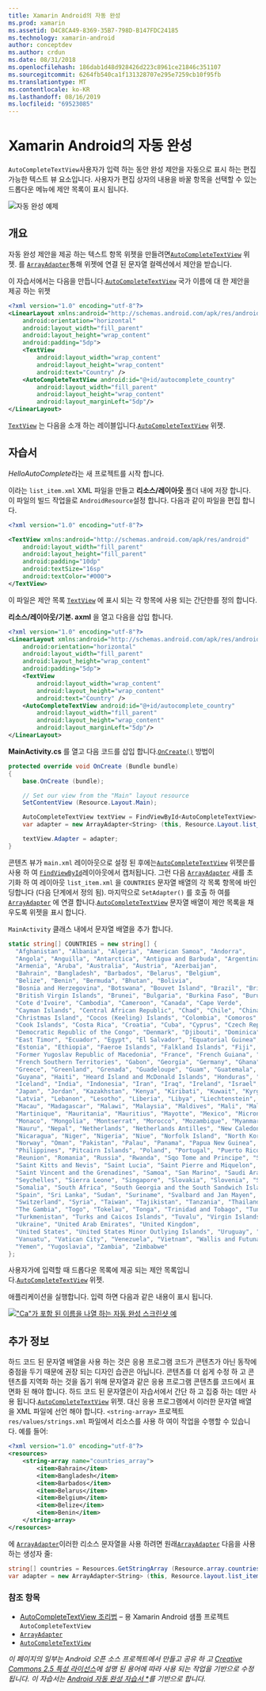 ```yaml
---
title: Xamarin Android의 자동 완성
ms.prod: xamarin
ms.assetid: D4C8CA49-8369-35B7-798D-B147FDC24185
ms.technology: xamarin-android
author: conceptdev
ms.author: crdun
ms.date: 08/31/2018
ms.openlocfilehash: 186dab1d48d928426d223c8961ce21846c351107
ms.sourcegitcommit: 6264fb540ca1f131328707e295e7259cb10f95fb
ms.translationtype: MT
ms.contentlocale: ko-KR
ms.lasthandoff: 08/16/2019
ms.locfileid: "69523085"
---
```

# <a name="auto-complete-for-xamarinandroid"></a>Xamarin Android의 자동 완성

`AutoCompleteTextView`사용자가 입력 하는 동안 완성 제안을 자동으로 표시 하는 편집 가능한 텍스트 뷰 요소입니다. 사용자가 편집 상자의 내용을 바꿀 항목을 선택할 수 있는 드롭다운 메뉴에 제안 목록이 표시 됩니다.

![자동 완성 예제](images/auto-complete.png)

## <a name="overview"></a>개요

자동 완성 제안을 제공 하는 텍스트 항목 위젯을 만들려면[`AutoCompleteTextView`](xref:Android.Widget.AutoCompleteTextView)
위젯. 를 [`ArrayAdapter`](xref:Android.Widget.ArrayAdapter)통해 위젯에 연결 된 문자열 컬렉션에서 제안을 받습니다.

이 자습서에서는 다음을 만듭니다.[`AutoCompleteTextView`](xref:Android.Widget.AutoCompleteTextView)
국가 이름에 대 한 제안을 제공 하는 위젯

```xml
<?xml version="1.0" encoding="utf-8"?>
<LinearLayout xmlns:android="http://schemas.android.com/apk/res/android"
    android:orientation="horizontal"
    android:layout_width="fill_parent"
    android:layout_height="wrap_content"
    android:padding="5dp">
    <TextView
        android:layout_width="wrap_content"
        android:layout_height="wrap_content"
        android:text="Country" />
    <AutoCompleteTextView android:id="@+id/autocomplete_country"
        android:layout_width="fill_parent"
        android:layout_height="wrap_content"
        android:layout_marginLeft="5dp"/>
</LinearLayout>
```

[`TextView`](xref:Android.Widget.TextView) 는 다음을 소개 하는 레이블입니다.[`AutoCompleteTextView`](xref:Android.Widget.AutoCompleteTextView)
위젯.


## <a name="tutorial"></a>자습서

*HelloAutoComplete*라는 새 프로젝트를 시작 합니다.

이라는 `list_item.xml` XML 파일을 만들고 **리소스/레이아웃** 폴더 내에 저장 합니다. 이 파일의 빌드 작업을로 `AndroidResource`설정 합니다. 다음과 같이 파일을 편집 합니다.

```xml
<?xml version="1.0" encoding="utf-8"?>

<TextView xmlns:android="http://schemas.android.com/apk/res/android"
    android:layout_width="fill_parent"
    android:layout_height="fill_parent"
    android:padding="10dp"
    android:textSize="16sp"
    android:textColor="#000">
</TextView> 
```

이 파일은 제안 목록 [`TextView`](xref:Android.Widget.TextView) 에 표시 되는 각 항목에 사용 되는 간단한를 정의 합니다.

**리소스/레이아웃/기본. axml** 을 열고 다음을 삽입 합니다.

```xml
<?xml version="1.0" encoding="utf-8"?>
<LinearLayout xmlns:android="http://schemas.android.com/apk/res/android"
    android:orientation="horizontal"
    android:layout_width="fill_parent"
    android:layout_height="wrap_content"
    android:padding="5dp">
    <TextView
        android:layout_width="wrap_content"
        android:layout_height="wrap_content"
        android:text="Country" />
    <AutoCompleteTextView android:id="@+id/autocomplete_country"
        android:layout_width="fill_parent"
        android:layout_height="wrap_content"
        android:layout_marginLeft="5dp"/>
</LinearLayout>
```

**MainActivity.cs** 를 열고 다음 코드를 삽입 합니다.[`OnCreate()`](xref:Android.App.Activity.OnCreate*)
방법이

```csharp
protected override void OnCreate (Bundle bundle)
{
    base.OnCreate (bundle);

    // Set our view from the "Main" layout resource
    SetContentView (Resource.Layout.Main);

    AutoCompleteTextView textView = FindViewById<AutoCompleteTextView> (Resource.Id.autocomplete_country);
    var adapter = new ArrayAdapter<String> (this, Resource.Layout.list_item, COUNTRIES);

    textView.Adapter = adapter;
}
```

콘텐츠 뷰가 `main.xml` 레이아웃으로 설정 된 후에는[`AutoCompleteTextView`](xref:Android.Widget.AutoCompleteTextView)
위젯은를 사용 하 여 [`FindViewById`](xref:Android.App.Activity.FindViewById*)레이아웃에서 캡처됩니다. 그런 다음 [`ArrayAdapter`](xref:Android.Widget.ArrayAdapter) 새를 초기화 하 여 레이아웃 `list_item.xml` 을 `COUNTRIES` 문자열 배열의 각 목록 항목에 바인딩합니다 (다음 단계에서 정의 됨). 마지막으로 `SetAdapter()` 를 호출 하 여를 [`ArrayAdapter`](xref:Android.Widget.ArrayAdapter) 에 연결 합니다.[`AutoCompleteTextView`](xref:Android.Widget.AutoCompleteTextView)
문자열 배열이 제안 목록을 채우도록 위젯을 표시 합니다.

`MainActivity` 클래스 내에서 문자열 배열을 추가 합니다.

```csharp
static string[] COUNTRIES = new string[] {
  "Afghanistan", "Albania", "Algeria", "American Samoa", "Andorra",
  "Angola", "Anguilla", "Antarctica", "Antigua and Barbuda", "Argentina",
  "Armenia", "Aruba", "Australia", "Austria", "Azerbaijan",
  "Bahrain", "Bangladesh", "Barbados", "Belarus", "Belgium",
  "Belize", "Benin", "Bermuda", "Bhutan", "Bolivia",
  "Bosnia and Herzegovina", "Botswana", "Bouvet Island", "Brazil", "British Indian Ocean Territory",
  "British Virgin Islands", "Brunei", "Bulgaria", "Burkina Faso", "Burundi",
  "Cote d'Ivoire", "Cambodia", "Cameroon", "Canada", "Cape Verde",
  "Cayman Islands", "Central African Republic", "Chad", "Chile", "China",
  "Christmas Island", "Cocos (Keeling) Islands", "Colombia", "Comoros", "Congo",
  "Cook Islands", "Costa Rica", "Croatia", "Cuba", "Cyprus", "Czech Republic",
  "Democratic Republic of the Congo", "Denmark", "Djibouti", "Dominica", "Dominican Republic",
  "East Timor", "Ecuador", "Egypt", "El Salvador", "Equatorial Guinea", "Eritrea",
  "Estonia", "Ethiopia", "Faeroe Islands", "Falkland Islands", "Fiji", "Finland",
  "Former Yugoslav Republic of Macedonia", "France", "French Guiana", "French Polynesia",
  "French Southern Territories", "Gabon", "Georgia", "Germany", "Ghana", "Gibraltar",
  "Greece", "Greenland", "Grenada", "Guadeloupe", "Guam", "Guatemala", "Guinea", "Guinea-Bissau",
  "Guyana", "Haiti", "Heard Island and McDonald Islands", "Honduras", "Hong Kong", "Hungary",
  "Iceland", "India", "Indonesia", "Iran", "Iraq", "Ireland", "Israel", "Italy", "Jamaica",
  "Japan", "Jordan", "Kazakhstan", "Kenya", "Kiribati", "Kuwait", "Kyrgyzstan", "Laos",
  "Latvia", "Lebanon", "Lesotho", "Liberia", "Libya", "Liechtenstein", "Lithuania", "Luxembourg",
  "Macau", "Madagascar", "Malawi", "Malaysia", "Maldives", "Mali", "Malta", "Marshall Islands",
  "Martinique", "Mauritania", "Mauritius", "Mayotte", "Mexico", "Micronesia", "Moldova",
  "Monaco", "Mongolia", "Montserrat", "Morocco", "Mozambique", "Myanmar", "Namibia",
  "Nauru", "Nepal", "Netherlands", "Netherlands Antilles", "New Caledonia", "New Zealand",
  "Nicaragua", "Niger", "Nigeria", "Niue", "Norfolk Island", "North Korea", "Northern Marianas",
  "Norway", "Oman", "Pakistan", "Palau", "Panama", "Papua New Guinea", "Paraguay", "Peru",
  "Philippines", "Pitcairn Islands", "Poland", "Portugal", "Puerto Rico", "Qatar",
  "Reunion", "Romania", "Russia", "Rwanda", "Sqo Tome and Principe", "Saint Helena",
  "Saint Kitts and Nevis", "Saint Lucia", "Saint Pierre and Miquelon",
  "Saint Vincent and the Grenadines", "Samoa", "San Marino", "Saudi Arabia", "Senegal",
  "Seychelles", "Sierra Leone", "Singapore", "Slovakia", "Slovenia", "Solomon Islands",
  "Somalia", "South Africa", "South Georgia and the South Sandwich Islands", "South Korea",
  "Spain", "Sri Lanka", "Sudan", "Suriname", "Svalbard and Jan Mayen", "Swaziland", "Sweden",
  "Switzerland", "Syria", "Taiwan", "Tajikistan", "Tanzania", "Thailand", "The Bahamas",
  "The Gambia", "Togo", "Tokelau", "Tonga", "Trinidad and Tobago", "Tunisia", "Turkey",
  "Turkmenistan", "Turks and Caicos Islands", "Tuvalu", "Virgin Islands", "Uganda",
  "Ukraine", "United Arab Emirates", "United Kingdom",
  "United States", "United States Minor Outlying Islands", "Uruguay", "Uzbekistan",
  "Vanuatu", "Vatican City", "Venezuela", "Vietnam", "Wallis and Futuna", "Western Sahara",
  "Yemen", "Yugoslavia", "Zambia", "Zimbabwe"
};
```

사용자가에 입력할 때 드롭다운 목록에 제공 되는 제안 목록입니다.[`AutoCompleteTextView`](xref:Android.Widget.AutoCompleteTextView)
위젯.

애플리케이션을 실행합니다. 입력 하면 다음과 같은 내용이 표시 됩니다.

[!["Ca"가 포함 된 이름을 나열 하는 자동 완성 스크린샷 예](auto-complete-images/helloautocomplete.png)](auto-complete-images/helloautocomplete.png#lightbox)



## <a name="more-information"></a>추가 정보

하드 코드 된 문자열 배열을 사용 하는 것은 응용 프로그램 코드가 콘텐츠가 아닌 동작에 중점을 두기 때문에 권장 되는 디자인 습관은 아닙니다. 콘텐츠를 더 쉽게 수정 하 고 콘텐츠를 지역화 하는 것을 돕기 위해 문자열과 같은 응용 프로그램 콘텐츠를 코드에서 표면화 된 해야 합니다. 하드 코드 된 문자열은이 자습서에서 간단 하 고 집중 하는 데만 사용 됩니다.[`AutoCompleteTextView`](xref:Android.Widget.AutoCompleteTextView)
위젯. 대신 응용 프로그램에서 이러한 문자열 배열을 XML 파일에 선언 해야 합니다. `<string-array>` 프로젝트`res/values/strings.xml` 파일에서 리소스를 사용 하 여이 작업을 수행할 수 있습니다. 예를 들어:

```xml
<?xml version="1.0" encoding="utf-8"?>
<resources>
    <string-array name="countries_array">
        <item>Bahrain</item>
        <item>Bangladesh</item>
        <item>Barbados</item>
        <item>Belarus</item>
        <item>Belgium</item>
        <item>Belize</item>
        <item>Benin</item>
    </string-array>
</resources>
```

에 [`ArrayAdapter`](xref:Android.Widget.ArrayAdapter)이러한 리소스 문자열을 사용 하려면 원래[`ArrayAdapter`](xref:Android.Widget.ArrayAdapter)
다음을 사용 하는 생성자 줄:

```csharp
string[] countries = Resources.GetStringArray (Resource.array.countries_array);
var adapter = new ArrayAdapter<String> (this, Resource.layout.list_item, countries);
```


### <a name="references"></a>참조 항목

- [AutoCompleteTextView 조리법](https://github.com/xamarin/recipes/tree/master/Recipes/android/controls/autocomplete_text_view/add_an_autocomplete_text_input) &ndash; 용 Xamarin Android 샘플 프로젝트`AutoCompleteTextView`
- [`ArrayAdapter`](xref:Android.Widget.ArrayAdapter)
- [`AutoCompleteTextView`](xref:Android.Widget.AutoCompleteTextView)

_이 페이지의 일부는 Android 오픈 소스 프로젝트에서 만들고 공유 하 고 [Creative Commons 2.5 특성 라이선스](http://creativecommons.org/licenses/by/2.5/)에 설명 된 용어에 따라 사용 되는 작업을 기반으로 수정 됩니다. 이 자습서는 [Android 자동 완성 자습서 *](https://developer.android.com/resources/tutorials/views/hello-autocomplete.html)를 기반으로 합니다._
